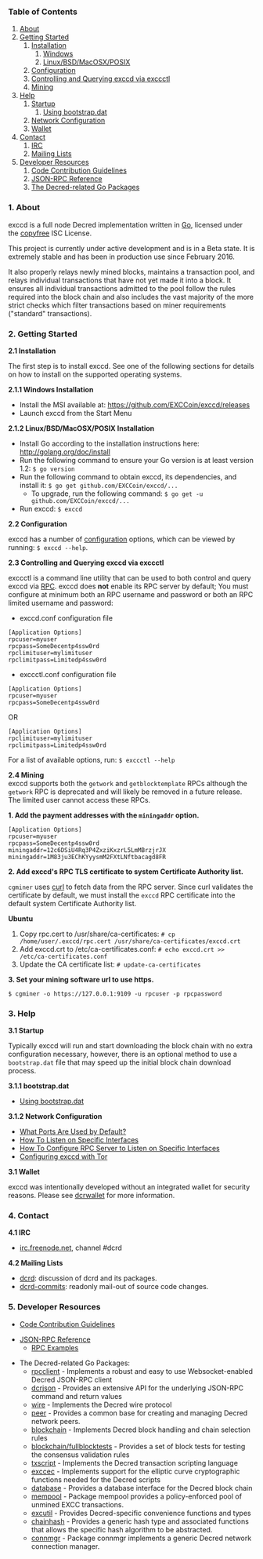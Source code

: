 ### Table of Contents
1. [About](#About)
2. [Getting Started](#GettingStarted)
    1. [Installation](#Installation)
        1. [Windows](#WindowsInstallation)
        2. [Linux/BSD/MacOSX/POSIX](#PosixInstallation)
    2. [Configuration](#Configuration)
    3. [Controlling and Querying exccd via exccctl](#ExccctlConfig)
    4. [Mining](#Mining)
3. [Help](#Help)
    1. [Startup](#Startup)
        1. [Using bootstrap.dat](#BootstrapDat)
    2. [Network Configuration](#NetworkConfig)
    3. [Wallet](#Wallet)
4. [Contact](#Contact)
    1. [IRC](#ContactIRC)
    2. [Mailing Lists](#MailingLists)
5. [Developer Resources](#DeveloperResources)
    1. [Code Contribution Guidelines](#ContributionGuidelines)
    2. [JSON-RPC Reference](#JSONRPCReference)
    3. [The Decred-related Go Packages](#GoPackages)

<a name="About" />

### 1. About
exccd is a full node Decred implementation written in [Go](http://golang.org),
licensed under the [copyfree](http://www.copyfree.org) ISC License.

This project is currently under active development and is in a Beta state. It is
extremely stable and has been in production use since February 2016.

It also properly relays newly mined blocks, maintains a transaction pool, and
relays individual transactions that have not yet made it into a block. It
ensures all individual transactions admitted to the pool follow the rules
required into the block chain and also includes the vast majority of the more
strict checks which filter transactions based on miner requirements ("standard"
transactions).

<a name="GettingStarted" />

### 2. Getting Started

<a name="Installation" />

**2.1 Installation**<br />

The first step is to install exccd.  See one of the following sections for
details on how to install on the supported operating systems.

<a name="WindowsInstallation" />

**2.1.1 Windows Installation**<br />

* Install the MSI available at: https://github.com/EXCCoin/exccd/releases
* Launch exccd from the Start Menu

<a name="PosixInstallation" />

**2.1.2 Linux/BSD/MacOSX/POSIX Installation**<br />

* Install Go according to the installation instructions here: http://golang.org/doc/install
* Run the following command to ensure your Go version is at least version 1.2: `$ go version`
* Run the following command to obtain exccd, its dependencies, and install it: `$ go get github.com/EXCCoin/exccd/...`<br />
  * To upgrade, run the following command: `$ go get -u github.com/EXCCoin/exccd/...`
* Run exccd: `$ exccd`

<a name="Configuration" />

**2.2 Configuration**<br />

exccd has a number of [configuration](http://godoc.org/github.com/EXCCoin/exccd)
options, which can be viewed by running: `$ exccd --help`.

<a name="ExccctlConfig" />

**2.3 Controlling and Querying exccd via exccctl**<br />

exccctl is a command line utility that can be used to both control and query exccd
via [RPC](http://www.wikipedia.org/wiki/Remote_procedure_call).  exccd does
**not** enable its RPC server by default;  You must configure at minimum both an
RPC username and password or both an RPC limited username and password:

* exccd.conf configuration file
```
[Application Options]
rpcuser=myuser
rpcpass=SomeDecentp4ssw0rd
rpclimituser=mylimituser
rpclimitpass=Limitedp4ssw0rd
```
* exccctl.conf configuration file
```
[Application Options]
rpcuser=myuser
rpcpass=SomeDecentp4ssw0rd
```
OR
```
[Application Options]
rpclimituser=mylimituser
rpclimitpass=Limitedp4ssw0rd
```
For a list of available options, run: `$ exccctl --help`

<a name="Mining" />

**2.4 Mining**<br />
exccd supports both the `getwork` and `getblocktemplate` RPCs although the
`getwork` RPC is deprecated and will likely be removed in a future release.
The limited user cannot access these RPCs.<br />

**1. Add the payment addresses with the `miningaddr` option.**<br />

```
[Application Options]
rpcuser=myuser
rpcpass=SomeDecentp4ssw0rd
miningaddr=12c6DSiU4Rq3P4ZxziKxzrL5LmMBrzjrJX
miningaddr=1M83ju3EChKYyysmM2FXtLNftbacagd8FR
```

**2. Add exccd's RPC TLS certificate to system Certificate Authority list.**<br />

`cgminer` uses [curl](http://curl.haxx.se/) to fetch data from the RPC server.
Since curl validates the certificate by default, we must install the `exccd` RPC
certificate into the default system Certificate Authority list.

**Ubuntu**<br />

1. Copy rpc.cert to /usr/share/ca-certificates: `# cp /home/user/.exccd/rpc.cert /usr/share/ca-certificates/exccd.crt`<br />
2. Add exccd.crt to /etc/ca-certificates.conf: `# echo exccd.crt >> /etc/ca-certificates.conf`<br />
3. Update the CA certificate list: `# update-ca-certificates`<br />

**3. Set your mining software url to use https.**<br />

`$ cgminer -o https://127.0.0.1:9109 -u rpcuser -p rpcpassword`

<a name="Help" />

### 3. Help

<a name="Startup" />

**3.1 Startup**<br />

Typically exccd will run and start downloading the block chain with no extra
configuration necessary, however, there is an optional method to use a
`bootstrap.dat` file that may speed up the initial block chain download process.

<a name="BootstrapDat" />

**3.1.1 bootstrap.dat**<br />
* [Using bootstrap.dat](https://github.com/EXCCoin/exccd/tree/master/docs/using_bootstrap_dat.md)

<a name="NetworkConfig" />

**3.1.2 Network Configuration**<br />
* [What Ports Are Used by Default?](https://github.com/EXCCoin/exccd/tree/master/docs/default_ports.md)
* [How To Listen on Specific Interfaces](https://github.com/EXCCoin/exccd/tree/master/docs/configure_peer_server_listen_interfaces.md)
* [How To Configure RPC Server to Listen on Specific Interfaces](https://github.com/EXCCoin/exccd/tree/master/docs/configure_rpc_server_listen_interfaces.md)
* [Configuring exccd with Tor](https://github.com/EXCCoin/exccd/tree/master/docs/configuring_tor.md)

<a name="Wallet" />

**3.1 Wallet**<br />

exccd was intentionally developed without an integrated wallet for security
reasons.  Please see [dcrwallet](https://github.com/decred/dcrwallet) for more
information.

<a name="Contact" />

### 4. Contact

<a name="ContactIRC" />

**4.1 IRC**<br />
* [irc.freenode.net](irc://irc.freenode.net), channel #dcrd

<a name="MailingLists" />

**4.2 Mailing Lists**<br />
* <a href="mailto:dcrd+subscribe@opensource.conformal.com">dcrd</a>: discussion
  of dcrd and its packages.
* <a href="mailto:dcrd-commits+subscribe@opensource.conformal.com">dcrd-commits</a>:
  readonly mail-out of source code changes.

<a name="DeveloperResources" />

### 5. Developer Resources

<a name="ContributionGuidelines" />

* [Code Contribution Guidelines](https://github.com/EXCCoin/exccd/tree/master/docs/code_contribution_guidelines.md)
<a name="JSONRPCReference" />

* [JSON-RPC Reference](https://github.com/EXCCoin/exccd/tree/master/docs/json_rpc_api.md)
    * [RPC Examples](https://github.com/EXCCoin/exccd/tree/master/docs/json_rpc_api.md#ExampleCode)
<a name="GoPackages" />

* The Decred-related Go Packages:
  * [rpcclient](https://github.com/EXCCoin/exccd/tree/master/rpcclient) - Implements a
    robust and easy to use Websocket-enabled Decred JSON-RPC client
  * [dcrjson](https://github.com/EXCCoin/exccd/tree/master/dcrjson) - Provides an extensive API
    for the underlying JSON-RPC command and return values
  * [wire](https://github.com/EXCCoin/exccd/tree/master/wire) - Implements the
    Decred wire protocol
  * [peer](https://github.com/EXCCoin/exccd/tree/master/peer) -
    Provides a common base for creating and managing Decred network peers.
  * [blockchain](https://github.com/EXCCoin/exccd/tree/master/blockchain) -
    Implements Decred block handling and chain selection rules
  * [blockchain/fullblocktests](https://github.com/EXCCoin/exccd/tree/master/blockchain/fullblocktests) -
    Provides a set of block tests for testing the consensus validation rules
  * [txscript](https://github.com/EXCCoin/exccd/tree/master/txscript) -
    Implements the Decred transaction scripting language
  * [exccec](https://github.com/EXCCoin/exccd/tree/master/exccec) - Implements
    support for the elliptic curve cryptographic functions needed for the
    Decred scripts
  * [database](https://github.com/EXCCoin/exccd/tree/master/database) -
    Provides a database interface for the Decred block chain
  * [mempool](https://github.com/EXCCoin/exccd/tree/master/mempool) -
    Package mempool provides a policy-enforced pool of unmined EXCC
    transactions.
  * [excutil](https://github.com/EXCCoin/exccd/tree/master/excutil) - Provides
    Decred-specific convenience functions and types
  * [chainhash](https://github.com/EXCCoin/exccd/tree/master/chaincfg/chainhash) -
    Provides a generic hash type and associated functions that allows the
    specific hash algorithm to be abstracted.
  * [connmgr](https://github.com/EXCCoin/exccd/tree/master/connmgr) -
    Package connmgr implements a generic Decred network connection manager.

